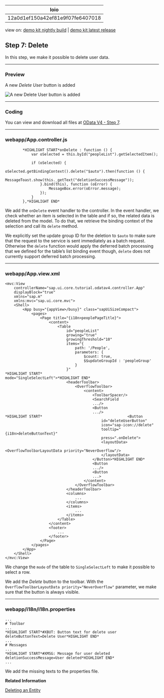 <!-- loio12a0d1ef150a42ef81e9f07fe6407018 -->

| loio |
| -----|
| 12a0d1ef150a42ef81e9f07fe6407018 |

<div id="loio">

view on: [demo kit nightly build](https://openui5nightly.hana.ondemand.com/#/topic/12a0d1ef150a42ef81e9f07fe6407018) | [demo kit latest release](https://openui5.hana.ondemand.com/#/topic/12a0d1ef150a42ef81e9f07fe6407018)</div>

## Step 7: Delete

In this step, we make it possible to delete user data.

***

<a name="loio12a0d1ef150a42ef81e9f07fe6407018__section_bt4_fxc_z1b"/>

### Preview

   
  
<a name="loio12a0d1ef150a42ef81e9f07fe6407018__fig_m3r_hbx_4cb"/>A new *Delete User* button is added

 ![](loio32509f45ef8549998c73af49b8cfaa01_LowRes.png "A new Delete User button is added") 

***

<a name="loio12a0d1ef150a42ef81e9f07fe6407018__section_tsr_gxc_z1b"/>

### Coding

You can view and download all files at [OData V4 - Step 7](https://openui5.hana.ondemand.com/explored.html#/sample/sap.ui.core.tutorial.odatav4.07/preview).

***

<a name="loio12a0d1ef150a42ef81e9f07fe6407018__section_pvc_fyc_z1b"/>

### webapp/App.controller.js

```
		*HIGHLIGHT START*onDelete : function () {
			var oSelected = this.byId("peopleList").getSelectedItem();

			if (oSelected) {
				oSelected.getBindingContext().delete("$auto").then(function () {
					MessageToast.show(this._getText("deletionSuccessMessage"));
				}.bind(this), function (oError) {
					MessageBox.error(oError.message);
				});
			}
		},*HIGHLIGHT END*
```

We add the `onDelete` event handler to the controller. In the event handler, we check whether an item is selected in the table and if so, the related data is deleted from the model. To do that, we retrieve the binding context of the selection and call its `delete` method.

We explicitly set the update group ID for the deletion to `$auto` to make sure that the request to the service is sent immediately as a batch request. Otherwise the `delete` function would apply the deferred batch processing that we defined for the table’s list binding event though, `delete` does not currently support deferred batch processing.

***

<a name="loio12a0d1ef150a42ef81e9f07fe6407018__section_pp2_mxc_z1b"/>

### webapp/App.view.xml

```
<mvc:View
	controllerName="sap.ui.core.tutorial.odatav4.controller.App"
	displayBlock="true"
	xmlns="sap.m"
	xmlns:mvc="sap.ui.core.mvc">
	<Shell>
		<App busy="{appView>/busy}" class="sapUiSizeCompact">
			<pages>
				<Page title="{i18n>peoplePageTitle}">
					<content>
						<Table
							id="peopleList"
							growing="true"
							growingThreshold="10"
							items="{
								path: '/People',
								parameters: {
									$count: true,
									$$updateGroupId : 'peopleGroup'
								}
							}"
*HIGHLIGHT START*							mode="SingleSelectLeft">*HIGHLIGHT END*
							<headerToolbar>
								<OverflowToolbar>
									<content>
										<ToolbarSpacer/>
										<SearchField
										.../>
										<Button
										.../>
*HIGHLIGHT START*										<Button
											id="deleteUserButton"
											icon="sap-icon://delete"
											tooltip="{i18n>deleteButtonText}"
											press=".onDelete">
											<layoutData>
												<OverflowToolbarLayoutData priority="NeverOverflow"/>
											</layoutData>
										</Button>*HIGHLIGHT END*
										<Button
										.../>
										<Button
										...>
									</content>
								</OverflowToolbar>
							</headerToolbar>
							<columns>
								...
							</columns>
							<items>
								...
							</items>
						</Table>
					</content>
					<footer>
						...
					</footer>
				</Page>
			</pages>
		</App>
	</Shell>
</mvc:View>
```

We change the `mode` of the table to `SingleSelectLeft` to make it possible to select a row.

We add the *Delete* button to the toolbar. With the `OverflowToolbarLayoutData priority="NeverOverflow"` parameter, we make sure that the button is always visible.

***

<a name="loio12a0d1ef150a42ef81e9f07fe6407018__section_kl4_d1x_4cb"/>

### webapp/i18n/i18n.properties

``` prefs
...
# Toolbar
...
*HIGHLIGHT START*#XBUT: Button text for delete user
deleteButtonText=Delete User*HIGHLIGHT END*
...
# Messages
...
*HIGHLIGHT START*#XMSG: Message for user deleted
deletionSuccessMessage=User deleted*HIGHLIGHT END*
...
```

We add the missing texts to the properties file.

**Related Information**  


[Deleting an Entity](Deleting_an_Entity_2613ebc.md "The Context.delete method deletes an entity on the server and updates the user interface accordingly.")

